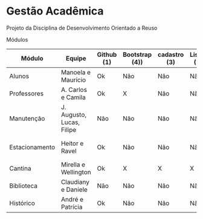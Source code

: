 Gestão Acadêmica
===============

Projeto da Disciplina de Desenvolvimento Orientado a Reuso 

Módulos
	
|Módulo  | Equipe | Github (1) | Bootstrap (4))| cadastro (3)| Listar (2)|  Salvar(5) |
|--------|---------| -----------|-------------|---------|-------|---------|
|Alunos  | Manoela e Maurício| Ok | Não | Não | Não | Não |
|Professores| A. Carlos e Camila | Ok | X | Não | Não | Não |
|Manutenção|J. Augusto, Lucas, Filipe| Não | Não | Não | Não | Não |
|Estacionamento | Heitor e Ravel| Ok | Não | Não | Não | STORAGE / IndexDB (?) |
|Cantina | Mirella e Wellington | Ok | X |X | X | BD |
|Biblioteca | Claudiany e Daniele | Não | Não |Não | Não | Não |
|Histórico | André e Patrícia | Ok | Não |Não | Não | Não |



